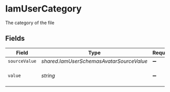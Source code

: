 # IamUserCategory

The category of the file


## Fields

| Field                                    | Type                                     | Required                                 | Description                              |
| ---------------------------------------- | ---------------------------------------- | ---------------------------------------- | ---------------------------------------- |
| `sourceValue`                            | *shared.IamUserSchemasAvatarSourceValue* | :heavy_minus_sign:                       | N/A                                      |
| `value`                                  | *string*                                 | :heavy_minus_sign:                       | The category of the file                 |